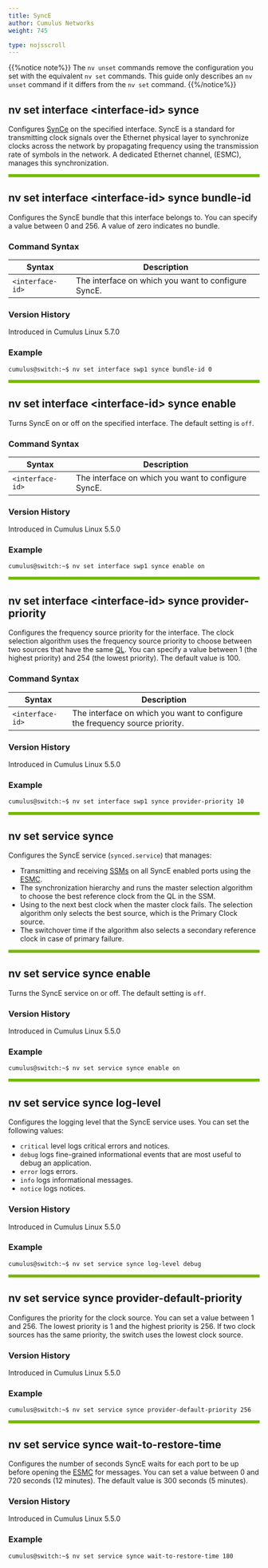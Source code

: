 ```yaml
---
title: SyncE
author: Cumulus Networks
weight: 745

type: nojsscroll
---
```

{{%notice note%}}
The `nv unset` commands remove the configuration you set with the equivalent `nv set` commands. This guide only describes an `nv unset` command if it differs from the `nv set` command.
{{%/notice%}}

## <h>nv set interface \<interface-id\> synce</h>

Configures <span class="a-tooltip">[SynCe](## "Synchronous Ethernet")</span> on the specified interface. SyncE is a standard for transmitting clock signals over the Ethernet physical layer to synchronize clocks across the network by propagating frequency using the transmission rate of symbols in the network. A dedicated Ethernet channel, (ESMC), manages this synchronization.

<HR STYLE="BORDER: DASHED RGB(118,185,0) 0.5PX;BACKGROUND-COLOR: RGB(118,185,0);HEIGHT: 4.0PX;"/>

## <h>nv set interface \<interface-id\> synce bundle-id</h>

Configures the SyncE bundle that this interface belongs to. You can specify a value between 0 and 256. A value of zero indicates no bundle.

### Command Syntax

| Syntax |  Description   |
| ---------  | -------------- |
|`<interface-id>` | The interface on which you want to configure SyncE. |

### Version History

Introduced in Cumulus Linux 5.7.0

### Example

```
cumulus@switch:~$ nv set interface swp1 synce bundle-id 0 
```

<HR STYLE="BORDER: DASHED RGB(118,185,0) 0.5PX;BACKGROUND-COLOR: RGB(118,185,0);HEIGHT: 4.0PX;"/>

## <h>nv set interface \<interface-id\> synce enable</h>

Turns SyncE on or off on the specified interface. The default setting is `off`.

### Command Syntax

| Syntax |  Description   |
| ---------  | -------------- |
|`<interface-id>` | The interface on which you want to configure SyncE. |

### Version History

Introduced in Cumulus Linux 5.5.0

### Example

```
cumulus@switch:~$ nv set interface swp1 synce enable on
```

<HR STYLE="BORDER: DASHED RGB(118,185,0) 0.5PX;BACKGROUND-COLOR: RGB(118,185,0);HEIGHT: 4.0PX;"/>

## <h>nv set interface \<interface-id\> synce provider-priority</h>

Configures the frequency source priority for the interface. The clock selection algorithm uses the frequency source priority to choose between two sources that have the same <span class="a-tooltip">[QL](## "Quality Level")</span>. You can specify a value between 1 (the highest priority) and 254 (the lowest priority). The default value is 100.

### Command Syntax

| Syntax |  Description   |
| ---------  | -------------- |
|`<interface-id>` | The interface on which you want to configure the frequency source priority. |

### Version History

Introduced in Cumulus Linux 5.5.0

### Example

```
cumulus@switch:~$ nv set interface swp1 synce provider-priority 10
```

<HR STYLE="BORDER: DASHED RGB(118,185,0) 0.5PX;BACKGROUND-COLOR: RGB(118,185,0);HEIGHT: 4.0PX;"/>

## <h>nv set service synce</h>

Configures the SyncE service (`synced.service`) that manages:
- Transmitting and receiving <span class="a-tooltip">[SSMs](## "Synchronization Status Messages")</span> on all SyncE enabled ports using the <span class="a-tooltip">[ESMC](## "Ethernet Synchronization Messaging Channel")</span>.
- The synchronization hierarchy and runs the master selection algorithm to choose the best reference clock from the QL in the SSM.
- Using to the next best clock when the master clock fails. The selection algorithm only selects the best source, which is the Primary Clock source.
- The switchover time if the algorithm also selects a secondary reference clock in case of primary failure.

<HR STYLE="BORDER: DASHED RGB(118,185,0) 0.5PX;BACKGROUND-COLOR: RGB(118,185,0);HEIGHT: 4.0PX;"/>

## <h>nv set service synce enable</h>

Turns the SyncE service on or off. The default setting is `off`.

### Version History

Introduced in Cumulus Linux 5.5.0

### Example

```
cumulus@switch:~$ nv set service synce enable on
```

<HR STYLE="BORDER: DASHED RGB(118,185,0) 0.5PX;BACKGROUND-COLOR: RGB(118,185,0);HEIGHT: 4.0PX;"/>

## <h>nv set service synce log-level</h>

Configures the logging level that the SyncE service uses. You can set the following values:
- `critical` level logs critical errors and notices.
- `debug` logs fine-grained informational events that are most useful to debug an application.
- `error` logs errors.
- `info` logs informational messages.
- `notice` logs notices.

### Version History

Introduced in Cumulus Linux 5.5.0

### Example

```
cumulus@switch:~$ nv set service synce log-level debug
```

<HR STYLE="BORDER: DASHED RGB(118,185,0) 0.5PX;BACKGROUND-COLOR: RGB(118,185,0);HEIGHT: 4.0PX;"/>

## <h>nv set service synce provider-default-priority</h>

Configures the priority for the clock source. You can set a value between 1 and 256. The lowest priority is 1 and the highest priority is 256. If two clock sources has the same priority, the switch uses the lowest clock source.

### Version History

Introduced in Cumulus Linux 5.5.0

### Example

```
cumulus@switch:~$ nv set service synce provider-default-priority 256
```

<HR STYLE="BORDER: DASHED RGB(118,185,0) 0.5PX;BACKGROUND-COLOR: RGB(118,185,0);HEIGHT: 4.0PX;"/>

## <h>nv set service synce wait-to-restore-time</h>

Configures the number of seconds SyncE waits for each port to be up before opening the <span class="a-tooltip">[ESMC](## "Ethernet Synchronization Message Channel")</span> for messages. You can set a value between 0 and 720 seconds (12 minutes). The default value is 300 seconds (5 minutes).

### Version History

Introduced in Cumulus Linux 5.5.0

### Example

```
cumulus@switch:~$ nv set service synce wait-to-restore-time 180
```
